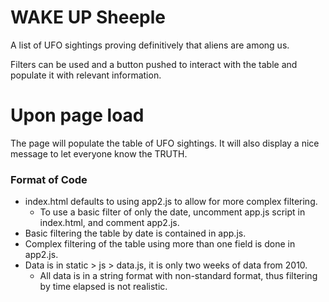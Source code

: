 # WAKE UP Sheeple
A list of UFO sightings proving definitively that aliens are among us.

Filters can be used and a button pushed to interact with the table and populate it with relevant information.

Upon page load
==============
The page will populate the table of UFO sightings. It will also display a nice message to let everyone know the TRUTH.

### Format of Code
- index.html defaults to using app2.js to allow for more complex filtering.
    - To use a basic filter of only the date, uncomment app.js script in index.html, and comment app2.js.
- Basic filtering the table by date is contained in app.js.
- Complex filtering of the table using more than one field is done in app2.js.
- Data is in static > js > data.js, it is only two weeks of data from 2010.
    - All data is in a string format with non-standard format, thus filtering by time elapsed is not realistic.
